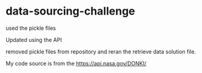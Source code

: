 # data-sourcing-challenge

used the pickle files

Updated using the API

removed pickle files from repository and reran the retrieve data solution file.

My code source is from the https://api.nasa.gov/DONKI/